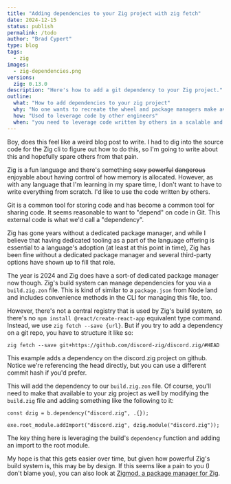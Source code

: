 ```yaml
---
title: "Adding dependencies to your Zig project with zig fetch"
date: 2024-12-15
status: publish
permalink: /todo
author: "Brad Cypert"
type: blog
tags:
  - zig
images:
  - zig-dependencies.png
versions:
  zig: 0.13.0
description: "Here's how to add a git dependency to your Zig project."
outline:
  what: "How to add dependencies to your zig project"
  why: "No one wants to recreate the wheel and package managers make avoiding that easy."
  how: "Used to leverage code by other engineers"
  when: "you need to leverage code written by others in a scalable and maintainable fashion"
---
```


Boy, does this feel like a weird blog post to write. I had to dig into the source code for the Zig cli to figure out how to do this, so I'm going to write about this and hopefully spare others from that pain.

Zig is a fun language and there's something ~~sexy~~ ~~powerful~~ ~~dangerous~~ enjoyable about having control of how memory is allocated. However, as with any language that I'm learning in my spare time, I don't want to have to write everything from scratch. I'd like to use the code written by others.

Git is a common tool for storing code and has become a common tool for sharing code. It seems reasonable to want to "depend" on code in Git. This external code is what we'd call a "dependency".

Zig has gone years without a dedicated package manager, and while I believe that having dedicated tooling as a part of the language offering is essential to a language's adoption (at least at this point in time), Zig has been fine without a dedicated package manager and several third-party options have shown up to fill that role.

The year is 2024 and Zig does have a sort-of dedicated package manager now though. Zig's build system can manage dependencies for you via a `build.zig.zon` file. This is kind of similar to a `package.json` from Node land and includes convenience methods in the CLI for managing this file, too.

However, there's not a central registry that is used by Zig's build system, so there's no `npm install @react/create-react-app` equivalent type command. Instead, we use `zig fetch --save {url}`. But if you try to add a dependency on a git repo, you have to structure it like so:

```
zig fetch --save git+https://github.com/discord-zig/discord.zig/#HEAD
```

This example adds a dependency on the discord.zig project on github. Notice we're referencing the head directly, but you can use a different commit hash if you'd prefer.

This will add the dependency to our `build.zig.zon` file. Of course, you'll need to make that available to your zig project as well by modifying the `build.zig` file and adding something like the following to it:

```zig
const dzig = b.dependency("discord.zig", .{});

exe.root_module.addImport("discord.zig", dzig.module("discord.zig"));
```

The key thing here is leveraging the build's `dependency` function and adding an import to the root module.

My hope is that this gets easier over time, but given how powerful Zig's build system is, this may be by design. If this seems like a pain to you (I don't blame you), you can also look at [Zigmod, a package manager for Zig](https://github.com/nektro/zigmod).
